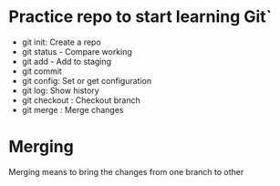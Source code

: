 # Practice repo to start learning Git`

- git init: Create a repo
- git status - Compare working
- git add - Add to staging
- git commit
- git config: Set or get configuration
- git log: Show history
- git checkout : Checkout branch
- git merge : Merge changes

# Merging
Merging means to bring the changes from one branch to other
